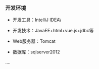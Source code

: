 ### 开发环境

- 开发工具：IntelliJ IDEA\

- 开发技术：JavaEE+html+vue.js+jdbc等

- Web服务器：Tomcat

- 数据库：sqlserver2012



....